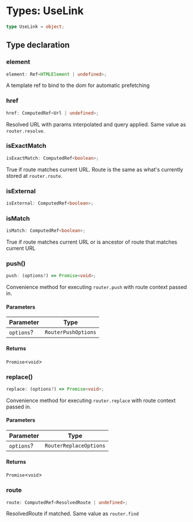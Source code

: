 # Types: UseLink

```ts
type UseLink = object;
```

## Type declaration

### element

```ts
element: Ref<HTMLElement | undefined>;
```

A template ref to bind to the dom for automatic prefetching

### href

```ts
href: ComputedRef<Url | undefined>;
```

Resolved URL with params interpolated and query applied. Same value as `router.resolve`.

### isExactMatch

```ts
isExactMatch: ComputedRef<boolean>;
```

True if route matches current URL. Route is the same as what's currently stored at `router.route`.

### isExternal

```ts
isExternal: ComputedRef<boolean>;
```

### isMatch

```ts
isMatch: ComputedRef<boolean>;
```

True if route matches current URL or is ancestor of route that matches current URL

### push()

```ts
push: (options?) => Promise<void>;
```

Convenience method for executing `router.push` with route context passed in.

#### Parameters

| Parameter | Type |
| ------ | ------ |
| `options`? | `RouterPushOptions` |

#### Returns

`Promise`\<`void`\>

### replace()

```ts
replace: (options?) => Promise<void>;
```

Convenience method for executing `router.replace` with route context passed in.

#### Parameters

| Parameter | Type |
| ------ | ------ |
| `options`? | `RouterReplaceOptions` |

#### Returns

`Promise`\<`void`\>

### route

```ts
route: ComputedRef<ResolvedRoute | undefined>;
```

ResolvedRoute if matched. Same value as `router.find`
